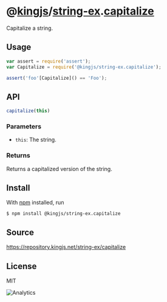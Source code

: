 # @[kingjs][@kingjs]/[string-ex][ns0].[capitalize][ns1]
Capitalize a string.
## Usage
```js
var assert = require('assert');
var Capitalize = require('@kingjs/string-ex.capitalize');

assert('foo'[Capitalize]() == 'Foo');
```

## API
```ts
capitalize(this)
```
### Parameters
- `this`: The string.
### Returns
Returns a capitalized version of the string.

## Install
With [npm](https://npmjs.org/) installed, run
```
$ npm install @kingjs/string-ex.capitalize
```
## Source
https://repository.kingjs.net/string-ex/capitalize
## License
MIT

![Analytics](https://analytics.kingjs.net/string-ex/capitalize)

[@kingjs]: https://www.npmjs.com/package/kingjs
[ns0]: https://www.npmjs.com/package/@kingjs/string-ex
[ns1]: https://www.npmjs.com/package/@kingjs/string-ex.capitalize
